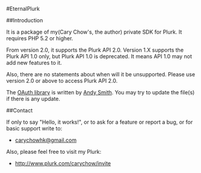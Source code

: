 #EternalPlurk


##Introduction

It is a package of my(Cary Chow's, the author) private SDK for Plurk. It requires PHP 5.2 or higher.

From version 2.0, it supports the Plurk API 2.0. Version 1.X supports the Plurk API 1.0 only, but Plurk API 1.0 is deprecated. It means API 1.0 may not add new features to it.

Also, there are no statements about when will it be unsupported. Please use version 2.0 or above to access Plurk API 2.0.

The [OAuth library](http://oauth.googlecode.com/svn/code/php/) is written by [Andy Smith](http://term.ie/). You may try to update the file(s) if there is any update.

##Contact

If only to say "Hello, it works!", or to ask for a feature or report a bug,
or for basic support write to:
 
- carychowhk@gmail.com

Also, please feel free to visit my Plurk:

- http://www.plurk.com/carychow/invite